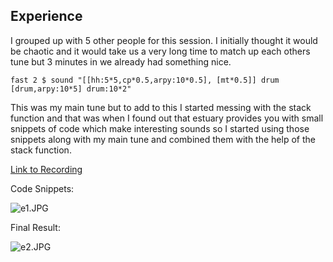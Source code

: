 ## Experience

I grouped up with 5 other people for this session. I initially thought it would be chaotic and it would take us a very long time to match up each others tune but 3 minutes in we already had something nice.

	fast 2 $ sound "[[hh:5*5,cp*0.5,arpy:10*0.5], [mt*0.5]] drum [drum,arpy:10*5] drum:10*2" 
    
This was my main tune but to add to this I started messing with the stack function and that was when I found out that estuary provides you with small snippets of code which make interesting sounds so I started using those snippets along with my main tune and combined them with the help of the stack function.

[Link to Recording](https://drive.google.com/file/d/14s4rpEyDQ3OTtcZZ3oT8YmcHBg65fqci/view?usp=sharing)

Code Snippets:

![e1.JPG]({{site.baseurl}}/e1.png)

Final Result:

![e2.JPG]({{site.baseurl}}/e2.png)
